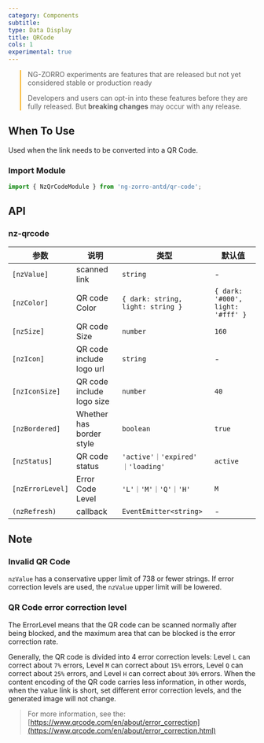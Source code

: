 ```yaml
---
category: Components
subtitle:
type: Data Display
title: QRCode
cols: 1
experimental: true
---
```


<blockquote style="border-color: #faad14;">
<p>NG-ZORRO experiments are features that are released but not yet considered stable or production ready</p>
<p>Developers and users can opt-in into these features before they are fully released. But <strong>breaking changes</strong> may occur with any release.</p>
</blockquote>

## When To Use

Used when the link needs to be converted into a QR Code.

### Import Module

```ts
import { NzQrCodeModule } from 'ng-zorro-antd/qr-code';
```

## API

### nz-qrcode

| 参数             | 说明                                  | 类型                              | 默认值                            |
| ---------------- | ------------------------------------- | --------------------------------- | --------------------------------- |
| `[nzValue]`      | scanned link                          | `string`                          | -                                 |
| `[nzColor]`      | QR code Color                         | `{ dark: string, light: string }` | `{ dark: '#000', light: '#fff' }` |
| `[nzSize]`       | QR code Size                          | `number`                          | `160`                             |
| `[nzIcon]`       | QR code include logo url              | `string`                          | -                                 |
| `[nzIconSize]`   | QR code include logo size             | `number`                          | `40`                              |
| `[nzBordered]`   | Whether has border style              | `boolean`                         | `true`                            |
| `[nzStatus]`     | QR code status                        | `'active'｜'expired' ｜'loading'` | `active`                          |
| `[nzErrorLevel]` | Error Code Level                      | `'L'｜'M'｜'Q'｜'H'`              | `M`                               |
| `(nzRefresh)`    | callback                              | `EventEmitter<string>`            | -                                 |

## Note

### Invalid QR Code

`nzValue` has a conservative upper limit of 738 or fewer strings. If error correction levels are used, the `nzValue` upper limit will be lowered.

### QR Code error correction level

The ErrorLevel means that the QR code can be scanned normally after being blocked, and the maximum area that can be blocked is the error correction rate.

Generally, the QR code is divided into 4 error correction levels: Level `L` can correct about `7%` errors, Level `M` can correct about `15%` errors, Level `Q` can correct about `25%` errors, and Level `H` can correct about `30%` errors. When the content encoding of the QR code carries less information, in other words, when the value link is short, set different error correction levels, and the generated image will not change.

> For more information, see the: [https://www.qrcode.com/en/about/error_correction](https://www.qrcode.com/en/about/error_correction.html)
